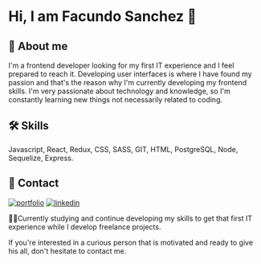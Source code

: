 
# Hi, I am Facundo Sanchez 👋

## 🚀 About me
I'm a frontend developer looking for my first IT experience and I feel prepared to reach it.
Developing user interfaces is where I have found my passion and that's the reason why I'm currently developing my frontend skills. 
I'm very passionate about technology and knowledge, so I'm constantly learning new things not necessarily related to coding.


## 🛠 Skills
Javascript, React, Redux, CSS, SASS, GIT, HTML, PostgreSQL, Node, Sequelize, Express.


## 🔗 Contact
[![portfolio](https://img.shields.io/badge/my_portfolio-000?style=for-the-badge&logo=ko-fi&logoColor=white)](https://portfolio-sanchezzfacu.vercel.app/)
[![linkedin](https://img.shields.io/badge/linkedin-0A66C2?style=for-the-badge&logo=linkedin&logoColor=white)](https://www.linkedin.com/in/sanchezzfacu/)


👩‍💻Currently studying and continue developing my skills to get that first IT experience while I develop freelance projects.

If you're interested in a curious person that is motivated and ready to give his all, don't hesitate to contact me.
